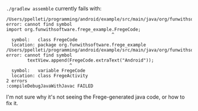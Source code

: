 `./gradlew assemble` currently fails with:

    /Users/ppelleti/programming/android/example/src/main/java/org/funwithsoftware/frege_example/FregeActivity.java:7: error: cannot find symbol
    import org.funwithsoftware.frege_example.FregeCode;
                                            ^
      symbol:   class FregeCode
      location: package org.funwithsoftware.frege_example
    /Users/ppelleti/programming/android/example/src/main/java/org/funwithsoftware/frege_example/FregeActivity.java:18: error: cannot find symbol
            textView.append(FregeCode.extraText("Android"));
                            ^
      symbol:   variable FregeCode
      location: class FregeActivity
    2 errors
    :compileDebugJavaWithJavac FAILED

I'm not sure why it's not seeing the Frege-generated java code, or how
to fix it.
